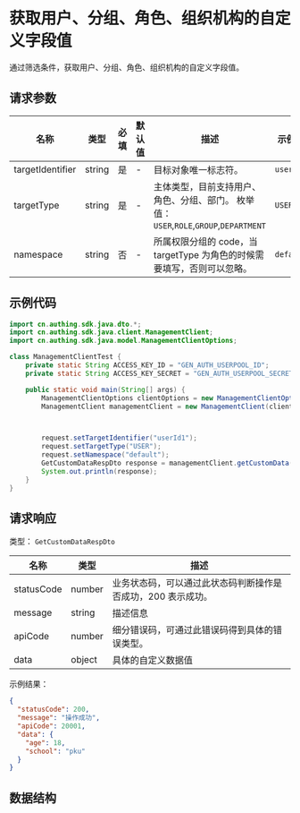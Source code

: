 # 获取用户、分组、角色、组织机构的自定义字段值

<!--
  警告⚠️：
  不要直接修改该文档，
  https://github.com/Authing/authing-docs-factory
  使用该项目进行生成
-->

<LastUpdated />

通过筛选条件，获取用户、分组、角色、组织机构的自定义字段值。

## 请求参数

| 名称             | 类型   | 必填 | 默认值 | 描述                                                                                  | 示例值    |
| ---------------- | ------ | ---- | ------ | ------------------------------------------------------------------------------------- | --------- |
| targetIdentifier | string | 是   | -      | 目标对象唯一标志符。                                                                  | `userId1` |
| targetType       | string | 是   | -      | 主体类型，目前支持用户、角色、分组、部门。 枚举值：`USER`,`ROLE`,`GROUP`,`DEPARTMENT` | `USER`    |
| namespace        | string | 否   | -      | 所属权限分组的 code，当 targetType 为角色的时候需要填写，否则可以忽略。               | `default` |

## 示例代码

```java
import cn.authing.sdk.java.dto.*;
import cn.authing.sdk.java.client.ManagementClient;
import cn.authing.sdk.java.model.ManagementClientOptions;

class ManagementClientTest {
    private static String ACCESS_KEY_ID = "GEN_AUTH_USERPOOL_ID";
    private static String ACCESS_KEY_SECRET = "GEN_AUTH_USERPOOL_SECRET";

    public static void main(String[] args) {
        ManagementClientOptions clientOptions = new ManagementClientOptions(ACCESS_KEY_ID, ACCESS_KEY_SECRET);
        ManagementClient managementClient = new ManagementClient(clientOptions);



        request.setTargetIdentifier("userId1");
        request.setTargetType("USER");
        request.setNamespace("default");
        GetCustomDataRespDto response = managementClient.getCustomData(request);
        System.out.println(response);
    }
}
```

## 请求响应

类型： `GetCustomDataRespDto`

| 名称       | 类型   | 描述                                                         |
| ---------- | ------ | ------------------------------------------------------------ |
| statusCode | number | 业务状态码，可以通过此状态码判断操作是否成功，200 表示成功。 |
| message    | string | 描述信息                                                     |
| apiCode    | number | 细分错误码，可通过此错误码得到具体的错误类型。               |
| data       | object | 具体的自定义数据值                                           |

示例结果：

```json
{
  "statusCode": 200,
  "message": "操作成功",
  "apiCode": 20001,
  "data": {
    "age": 18,
    "school": "pku"
  }
}
```

## 数据结构
